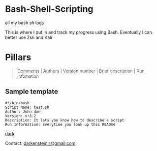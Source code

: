 # Bash-Shell-Scripting
all my bash *sh* logs

This is where I put in and track my progress using Bash. Eventually I can better use Zsh and Kali


# Pillars
> Comments | Authors | Version number | Brief description | Run infomation
 
## Sample template

	#!/bin/bash
	Script Name: test.sh
	Author: John doe
	Version: v:3.2
	Description: It lets you know how to describe a script
	Run Information: Everytime you look up this READme

[dark](https://github.com/Ayobama/Bash-Shell-Scripting/blob/master/tree.jpg)

Contact: <darkenstein.r@gmail.com>
